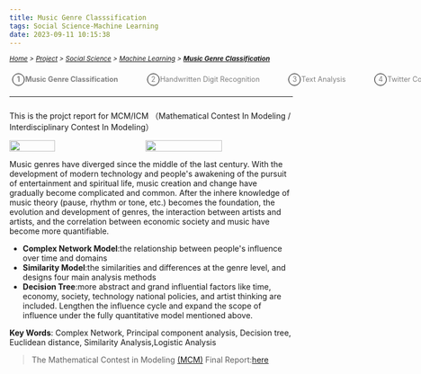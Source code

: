 ```yaml
---
title: Music Genre Classsification
tags: Social Science-Machine Learning
date: 2023-09-11 10:15:38
---
```


<style>
    .image-container {
        display: flex;
        justify-content: space-between; /* 让图片均匀分布在一行中 */
        position: relative;
    }
    .menu-item {
        display: inline-block; /* Ensure elements are horizontally aligned */
        margin-right: 20px;
        position: relative;
        padding: 5px;
        color: grey;
        text-decoration: none;
        font-size: 90%; /* Reduce font size */
    }
    .menu-item:hover {
        font-weight: bold;
        color: grey !important;
    }
    .menu-item::before {
        content: counter(item) " ";
        counter-increment: item;
        border: 1px solid black;
        background-color: transparent;
        border-radius: 50%;
        width: 20px;
        height: 20px;
        display: inline-block;
        text-align: center;
        line-height: 20px;
        margin-right: 1px;
        color: grey;
    }
    .menu-list {
        list-style: none; 
        counter-reset: item;
        padding: 0; /* Remove default padding */
    }
    .menu-list div {
        white-space: nowrap; /* Prevent wrapping of list items */
    }
</style>

*<small>[Home](/Home/index.html) > [Project](/tags/Project/index.html) > [Social Science](/2023/09/11/Project/Social-Science/Social-Science/index.html) > [Machine Learning](/2023/09/11/Project/Social-Science/Machine-Learning/Music-Genre-Classification/index.html) > **[Music Genre Classification](/2023/09/11/Project/Social-Science/Machine-Learning/Music-Genre-Classification/index.html)</small>***

<ol class="menu-list">
    <div>
        <li><strong><a href="/2023/09/11/Project/Social-Science/Machine-Learning/Music-Genre-Classification/index.html" class="menu-item">Music Genre Classification&nbsp;&nbsp;&nbsp;&nbsp;&nbsp;&nbsp</a></strong>
        <a href="/2023/09/11/Project/Social-Science/Machine-Learning/Handwritten-Digit-Recognition/index.html" class="menu-item">Handwritten Digit Recognition&nbsp;&nbsp;&nbsp;&nbsp;&nbsp;&nbsp</a><a href="/2023/09/11/Project/Social-Science/Machine-Learning/Text-Analysis/index.html"  class="menu-item">Text Analysis&nbsp;&nbsp;&nbsp;&nbsp;&nbsp;&nbsp</a><a href="/2023/09/11/Project/Social-Science/Machine-Learning/Twitter-Comment- Crawling/index.html" class="menu-item">Twitter Comment Crawling&nbsp;&nbsp;&nbsp;&nbsp;&nbsp;&nbsp</a></li>
    </div>
</ol>

---
<h3 id="machine-learning-section"></h3>

This is the projct report for MCM/ICM （Mathematical Contest In Modeling / Interdisciplinary Contest In Modeling）
<div class="image-container">
    <img src="https://s2.loli.net/2024/01/06/AczVOLmCguHQUTq.png" width="40%" height="40%">
    <img src="https://s2.loli.net/2024/01/06/QxaA84Dng5EeTGF.png" width="52%" height="52%">
</div>

Music genres have diverged since the middle of the last century. With the development of modern technology and people's awakening of the pursuit of entertainment and spiritual life, music creation and change have gradually become complicated and common. After the inhere knowledge of music theory (pause, rhythm or tone, etc.) becomes the foundation, the evolution and development of genres, the interaction between artists and artists, and the correlation between economic society and music have become more quantifiable. 

- **Complex Network Model**:the relationship between people's influence over time and domains
- **Similarity Model**:the similarities and differences at the genre level, and designs four main analysis methods
- **Decision Tree**:more abstract and grand influential factors like time, economy, society, technology national policies, and artist thinking are included. Lengthen the influence cycle and expand the scope of influence under the fully quantitative model mentioned above. 
  
**Key Words**: Complex Network, Principal component analysis, Decision tree, Euclidean distance, Similarity Analysis,Logistic Analysis

> The Mathematical Contest in Modeling [(MCM)](https://contest.comap.com/undergraduate/contests/mcm/)
> Final Report:[here](/pdf/HCI.pdf)

